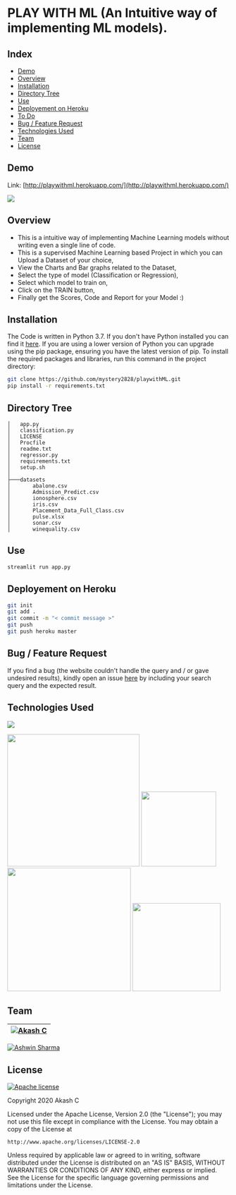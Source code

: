 # PLAY WITH ML (An Intuitive way of implementing ML models).

## Index
  * [Demo](#demo)
  * [Overview](#overview)
  * [Installation](#installation)
  * [Directory Tree](#directory-tree)
  * [Use](#use)
  * [Deployement on Heroku](#deployement-on-heroku)
  * [To Do](#to-do)
  * [Bug / Feature Request](#bug---feature-request)
  * [Technologies Used](#technologies-used)
  * [Team](#team)
  * [License](#license)


## Demo
Link: [http://playwithml.herokuapp.com/](http://playwithml.herokuapp.com/)

[![](https://imgur.com/gec0n1K.png)](http://playwithml.herokuapp.com/)

## Overview
* This is a intuitive way of implementing Machine Learning models without writing even a single line of code.
* This is a supervised Machine Learning based Project in which you can Upload a Dataset of your choice,
* View the Charts and Bar graphs related to the Dataset,
* Select the type of model (Classification or Regression),
* Select which model to train on,
* Click on the TRAIN button,
* Finally get the Scores, Code and Report for your Model :)

## Installation
The Code is written in Python 3.7. If you don't have Python installed you can find
it [here](https://www.python.org/downloads/).
If you are using a lower version of Python you can upgrade using the pip package,
ensuring you have the latest version of pip. 
To install the required packages and libraries, run this command in the project 
directory:
```bash
git clone https://github.com/mystery2828/playwithML.git
pip install -r requirements.txt
```

## Directory Tree
```
│   app.py
│   classification.py
│   LICENSE
│   Procfile
│   readme.txt
│   regressor.py
│   requirements.txt
│   setup.sh
│
├───datasets
│       abalone.csv
│       Admission_Predict.csv
│       ionosphere.csv
│       iris.csv
│       Placement_Data_Full_Class.csv
│       pulse.xlsx
│       sonar.csv
│       winequality.csv
```

## Use
```bash
streamlit run app.py
```

## Deployement on Heroku
```bash
git init
git add .
git commit -m "< commit message >"
git push
git push heroku master
```

## Bug / Feature Request
If you find a bug (the website couldn't handle the query and / or gave undesired results), kindly open an issue [here](https://github.com/mystery2828/playwithml/issues/new) by including your search query and the expected result.

## Technologies Used

![](https://forthebadge.com/images/badges/made-with-python.svg)

[<img target="_blank" src="https://images.g2crowd.com/uploads/product/image/social_landscape/social_landscape_77c883b19775c25838d2055fc2e7387e/scikit-learn.png" width=300>](https://scikit-learn.org/stable/) 
[<img target="_blank" src="https://pbs.twimg.com/profile_images/1234856290058428416/8lWJhqj1_400x400.jpg" width=170>](https://www.streamlit.io/) 
[<img target="_blank" src="https://miro.medium.com/max/1080/1*_oSOImPmBFeKj8vqE4FCkQ.jpeg" width=280>](https://pandas.pydata.org/)
[<img target="_blank" src="https://buddy.works/guides/thumbnails/cover-heroku.png" width=200>](https://www.heroku.com/)

## Team
[![Akash C](https://avatars1.githubusercontent.com/u/40836377?s=460&u=884f530d1deeb1897ccb6f83cea9e84cc3de4b28&v=4&s=144)](https://www.linkedin.com/in/akash-c-3a0468148/) |
-|
[![Ashwin Sharma](https://avatars0.githubusercontent.com/u/51113630?s=180&u=a16f967611c067eb66f36bc1c070fe8fbe1d5341&v=4&s=144)](https://www.linkedin.com/in/ashwinsharmap/)

## License
[![Apache license](https://img.shields.io/badge/license-apache-blue?style=for-the-badge&logo=appveyor)](http://www.apache.org/licenses/LICENSE-2.0e)

Copyright 2020 Akash C

Licensed under the Apache License, Version 2.0 (the "License");
you may not use this file except in compliance with the License.
You may obtain a copy of the License at

    http://www.apache.org/licenses/LICENSE-2.0

Unless required by applicable law or agreed to in writing, software
distributed under the License is distributed on an "AS IS" BASIS,
WITHOUT WARRANTIES OR CONDITIONS OF ANY KIND, either express or implied.
See the License for the specific language governing permissions and
limitations under the License.
